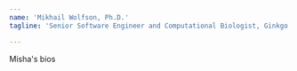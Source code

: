 ```yaml
---
name: 'Mikhail Wolfson, Ph.D.'
tagline: 'Senior Software Engineer and Computational Biologist, Ginkgo Bioworks'

---
```


Misha's bios
